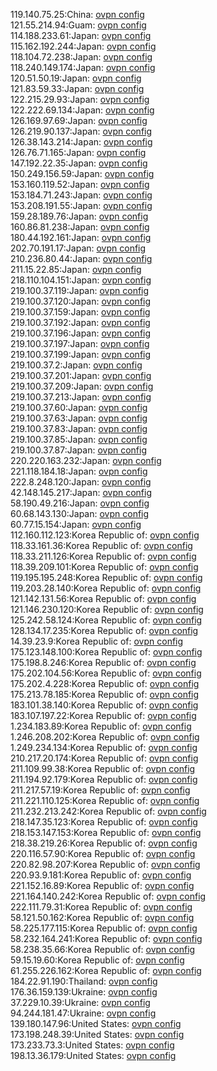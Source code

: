 119.140.75.25:China: [ovpn config](vpn/119_140_75_25.ovpn)  
121.55.214.94:Guam: [ovpn config](vpn/121_55_214_94.ovpn)  
114.188.233.61:Japan: [ovpn config](vpn/114_188_233_61.ovpn)  
115.162.192.244:Japan: [ovpn config](vpn/115_162_192_244.ovpn)  
118.104.72.238:Japan: [ovpn config](vpn/118_104_72_238.ovpn)  
118.240.149.174:Japan: [ovpn config](vpn/118_240_149_174.ovpn)  
120.51.50.19:Japan: [ovpn config](vpn/120_51_50_19.ovpn)  
121.83.59.33:Japan: [ovpn config](vpn/121_83_59_33.ovpn)  
122.215.29.93:Japan: [ovpn config](vpn/122_215_29_93.ovpn)  
122.222.69.134:Japan: [ovpn config](vpn/122_222_69_134.ovpn)  
126.169.97.69:Japan: [ovpn config](vpn/126_169_97_69.ovpn)  
126.219.90.137:Japan: [ovpn config](vpn/126_219_90_137.ovpn)  
126.38.143.214:Japan: [ovpn config](vpn/126_38_143_214.ovpn)  
126.76.71.165:Japan: [ovpn config](vpn/126_76_71_165.ovpn)  
147.192.22.35:Japan: [ovpn config](vpn/147_192_22_35.ovpn)  
150.249.156.59:Japan: [ovpn config](vpn/150_249_156_59.ovpn)  
153.160.119.52:Japan: [ovpn config](vpn/153_160_119_52.ovpn)  
153.184.71.243:Japan: [ovpn config](vpn/153_184_71_243.ovpn)  
153.208.191.55:Japan: [ovpn config](vpn/153_208_191_55.ovpn)  
159.28.189.76:Japan: [ovpn config](vpn/159_28_189_76.ovpn)  
160.86.81.238:Japan: [ovpn config](vpn/160_86_81_238.ovpn)  
180.44.192.161:Japan: [ovpn config](vpn/180_44_192_161.ovpn)  
202.70.191.17:Japan: [ovpn config](vpn/202_70_191_17.ovpn)  
210.236.80.44:Japan: [ovpn config](vpn/210_236_80_44.ovpn)  
211.15.22.85:Japan: [ovpn config](vpn/211_15_22_85.ovpn)  
218.110.104.151:Japan: [ovpn config](vpn/218_110_104_151.ovpn)  
219.100.37.119:Japan: [ovpn config](vpn/219_100_37_119.ovpn)  
219.100.37.120:Japan: [ovpn config](vpn/219_100_37_120.ovpn)  
219.100.37.159:Japan: [ovpn config](vpn/219_100_37_159.ovpn)  
219.100.37.192:Japan: [ovpn config](vpn/219_100_37_192.ovpn)  
219.100.37.196:Japan: [ovpn config](vpn/219_100_37_196.ovpn)  
219.100.37.197:Japan: [ovpn config](vpn/219_100_37_197.ovpn)  
219.100.37.199:Japan: [ovpn config](vpn/219_100_37_199.ovpn)  
219.100.37.2:Japan: [ovpn config](vpn/219_100_37_2.ovpn)  
219.100.37.201:Japan: [ovpn config](vpn/219_100_37_201.ovpn)  
219.100.37.209:Japan: [ovpn config](vpn/219_100_37_209.ovpn)  
219.100.37.213:Japan: [ovpn config](vpn/219_100_37_213.ovpn)  
219.100.37.60:Japan: [ovpn config](vpn/219_100_37_60.ovpn)  
219.100.37.63:Japan: [ovpn config](vpn/219_100_37_63.ovpn)  
219.100.37.83:Japan: [ovpn config](vpn/219_100_37_83.ovpn)  
219.100.37.85:Japan: [ovpn config](vpn/219_100_37_85.ovpn)  
219.100.37.87:Japan: [ovpn config](vpn/219_100_37_87.ovpn)  
220.220.163.232:Japan: [ovpn config](vpn/220_220_163_232.ovpn)  
221.118.184.18:Japan: [ovpn config](vpn/221_118_184_18.ovpn)  
222.8.248.120:Japan: [ovpn config](vpn/222_8_248_120.ovpn)  
42.148.145.217:Japan: [ovpn config](vpn/42_148_145_217.ovpn)  
58.190.49.216:Japan: [ovpn config](vpn/58_190_49_216.ovpn)  
60.68.143.130:Japan: [ovpn config](vpn/60_68_143_130.ovpn)  
60.77.15.154:Japan: [ovpn config](vpn/60_77_15_154.ovpn)  
112.160.112.123:Korea Republic of: [ovpn config](vpn/112_160_112_123.ovpn)  
118.33.161.36:Korea Republic of: [ovpn config](vpn/118_33_161_36.ovpn)  
118.33.211.126:Korea Republic of: [ovpn config](vpn/118_33_211_126.ovpn)  
118.39.209.101:Korea Republic of: [ovpn config](vpn/118_39_209_101.ovpn)  
119.195.195.248:Korea Republic of: [ovpn config](vpn/119_195_195_248.ovpn)  
119.203.28.140:Korea Republic of: [ovpn config](vpn/119_203_28_140.ovpn)  
121.142.131.56:Korea Republic of: [ovpn config](vpn/121_142_131_56.ovpn)  
121.146.230.120:Korea Republic of: [ovpn config](vpn/121_146_230_120.ovpn)  
125.242.58.124:Korea Republic of: [ovpn config](vpn/125_242_58_124.ovpn)  
128.134.17.235:Korea Republic of: [ovpn config](vpn/128_134_17_235.ovpn)  
14.39.23.9:Korea Republic of: [ovpn config](vpn/14_39_23_9.ovpn)  
175.123.148.100:Korea Republic of: [ovpn config](vpn/175_123_148_100.ovpn)  
175.198.8.246:Korea Republic of: [ovpn config](vpn/175_198_8_246.ovpn)  
175.202.104.56:Korea Republic of: [ovpn config](vpn/175_202_104_56.ovpn)  
175.202.4.228:Korea Republic of: [ovpn config](vpn/175_202_4_228.ovpn)  
175.213.78.185:Korea Republic of: [ovpn config](vpn/175_213_78_185.ovpn)  
183.101.38.140:Korea Republic of: [ovpn config](vpn/183_101_38_140.ovpn)  
183.107.197.22:Korea Republic of: [ovpn config](vpn/183_107_197_22.ovpn)  
1.234.183.89:Korea Republic of: [ovpn config](vpn/1_234_183_89.ovpn)  
1.246.208.202:Korea Republic of: [ovpn config](vpn/1_246_208_202.ovpn)  
1.249.234.134:Korea Republic of: [ovpn config](vpn/1_249_234_134.ovpn)  
210.217.20.174:Korea Republic of: [ovpn config](vpn/210_217_20_174.ovpn)  
211.109.99.38:Korea Republic of: [ovpn config](vpn/211_109_99_38.ovpn)  
211.194.92.179:Korea Republic of: [ovpn config](vpn/211_194_92_179.ovpn)  
211.217.57.19:Korea Republic of: [ovpn config](vpn/211_217_57_19.ovpn)  
211.221.110.125:Korea Republic of: [ovpn config](vpn/211_221_110_125.ovpn)  
211.232.213.242:Korea Republic of: [ovpn config](vpn/211_232_213_242.ovpn)  
218.147.35.123:Korea Republic of: [ovpn config](vpn/218_147_35_123.ovpn)  
218.153.147.153:Korea Republic of: [ovpn config](vpn/218_153_147_153.ovpn)  
218.38.219.26:Korea Republic of: [ovpn config](vpn/218_38_219_26.ovpn)  
220.116.57.90:Korea Republic of: [ovpn config](vpn/220_116_57_90.ovpn)  
220.82.98.207:Korea Republic of: [ovpn config](vpn/220_82_98_207.ovpn)  
220.93.9.181:Korea Republic of: [ovpn config](vpn/220_93_9_181.ovpn)  
221.152.16.89:Korea Republic of: [ovpn config](vpn/221_152_16_89.ovpn)  
221.164.140.242:Korea Republic of: [ovpn config](vpn/221_164_140_242.ovpn)  
222.111.79.31:Korea Republic of: [ovpn config](vpn/222_111_79_31.ovpn)  
58.121.50.162:Korea Republic of: [ovpn config](vpn/58_121_50_162.ovpn)  
58.225.177.115:Korea Republic of: [ovpn config](vpn/58_225_177_115.ovpn)  
58.232.164.241:Korea Republic of: [ovpn config](vpn/58_232_164_241.ovpn)  
58.238.35.66:Korea Republic of: [ovpn config](vpn/58_238_35_66.ovpn)  
59.15.19.60:Korea Republic of: [ovpn config](vpn/59_15_19_60.ovpn)  
61.255.226.162:Korea Republic of: [ovpn config](vpn/61_255_226_162.ovpn)  
184.22.91.190:Thailand: [ovpn config](vpn/184_22_91_190.ovpn)  
176.36.159.139:Ukraine: [ovpn config](vpn/176_36_159_139.ovpn)  
37.229.10.39:Ukraine: [ovpn config](vpn/37_229_10_39.ovpn)  
94.244.181.47:Ukraine: [ovpn config](vpn/94_244_181_47.ovpn)  
139.180.147.96:United States: [ovpn config](vpn/139_180_147_96.ovpn)  
173.198.248.39:United States: [ovpn config](vpn/173_198_248_39.ovpn)  
173.233.73.3:United States: [ovpn config](vpn/173_233_73_3.ovpn)  
198.13.36.179:United States: [ovpn config](vpn/198_13_36_179.ovpn)  
